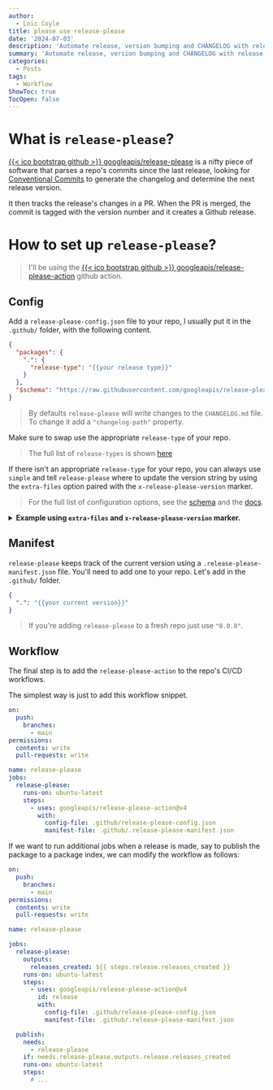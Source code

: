 ```yaml
---
author:
  - Loïc Coyle
title: please use release-please
date: '2024-07-03'
description: 'Automate release, version bumping and CHANGELOG with release-please'
summary: 'Automate release, version bumping and CHANGELOG with release-please'
categories:
  - Posts
tags:
  - Workflow
ShowToc: true
TocOpen: false
---
```

# What is `release-please`?

[{{< ico bootstrap github >}} googleapis/release-please](https://github.com/googleapis/release-please) is a nifty piece of software that parses a repo's commits since the last release, looking for [Conventional Commits](https://www.conventionalcommits.org/) to generate the changelog and determine the next release version.

It then tracks the release's changes in a PR. When the PR is merged, the commit is tagged with the version number and it creates a Github release.

# How to set up `release-please`?

> I'll be using the [{{< ico bootstrap github >}} googleapis/release-please-action](https://github.com/googleapis/release-please-action) github action.

## Config

Add a `release-please-config.json` file to your repo, I usually put it in the `.github/` folder, with the following content.

```json
{
  "packages": {
    ".": {
      "release-type": "{{your release type}}"
    }
  },
  "$schema": "https://raw.githubusercontent.com/googleapis/release-please/main/schemas/config.json"
}
```

> By defaults `release-please` will write changes to the `CHANGELOG.md` file. To change it add a `"changelog-path"` property.

Make sure to swap use the appropriate `release-type` of your repo.

> The full list of `release-types` is shown [here](https://github.com/googleapis/release-please-action?tab=readme-ov-file#release-types-supported)

If there isn't an appropriate `release-type` for your repo, you can always use `simple` and tell `release-please` where to update the version string by using the `extra-files` option paired with the `x-release-please-version` marker.

> For the full list of configuration options, see the [schema](https://github.com/googleapis/release-please/blob/main/schemas/config.json) and the [docs](https://github.com/googleapis/release-please/blob/main/docs/manifest-releaser.md#configfile).

<details>
  <summary><b>Example using <code>extra-files</code> and <code>x-release-please-version</code> marker.</b></summary>

Let's assume we want to update the version string contained in the `src/file_containing_version.lua` file. We can add it to the `extra-files` property.

```json {hl_lines=[4,5]}
{
  "packages": {
    ".": {
      "release-type": "simple",
      "extra-files": ["src/file_containing_version.lua"]
    }
  },
  "$schema": "https://raw.githubusercontent.com/googleapis/release-please/main/schemas/config.json"
}
```

And add the `x-release-please-version` marker in a comment on the line where the version string is in the `src/file_containing_version.lua` file.

```lua {hl_lines=[2]}
local M = {}
M.version = "1.2.3" -- x-release-please-version
```

With this `release-please` will know where to update the version number when a release is made.

</details>

## Manifest

`release-please` keeps track of the current version using a `.release-please-manifest.json` file. You'll need to add one to your repo. Let's add in the `.github/` folder.

```json
{
  ".": "{{your current version}}"
}
```

> If you're adding `release-please` to a fresh repo just use `"0.0.0"`.

## Workflow

The final step is to add the `release-please-action` to the repo's CI/CD workflows.

The simplest way is just to add this workflow snippet.

```yml
on:
  push:
    branches:
      - main
permissions:
  contents: write
  pull-requests: write

name: release-please
jobs:
  release-please:
    runs-on: ubuntu-latest
    steps:
      - uses: googleapis/release-please-action@v4
        with:
          config-file: .github/release-please-config.json
          manifest-file: .github/.release-please-manifest.json
```

If we want to run additional jobs when a release is made, say to publish the package to a package index, we can modify the workflow as follows:

```yml {hl_lines=[13,14,18,24,25,26]}
on:
  push:
    branches:
      - main
permissions:
  contents: write
  pull-requests: write

name: release-please

jobs:
  release-please:
    outputs:
      releases_created: ${{ steps.release.releases_created }}
    runs-on: ubuntu-latest
    steps:
      - uses: googleapis/release-please-action@v4
        id: release
        with:
          config-file: .github/release-please-config.json
          manifest-file: .github/.release-please-manifest.json

  publish:
    needs:
      - release-please
    if: needs.release-please.outputs.release.releases_created
    runs-on: ubuntu-latest
    steps:
      # ...
```

